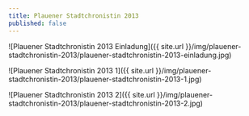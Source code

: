 ```yaml
---
title: Plauener Stadtchronistin 2013
published: false
---
```

![Plauener Stadtchronistin 2013 Einladung]({{ site.url }}/img/plauener-stadtchronistin-2013/plauener-stadtchronistin-2013-einladung.jpg)

![Plauener Stadtchronistin 2013 1]({{ site.url }}/img/plauener-stadtchronistin-2013/plauener-stadtchronistin-2013-1.jpg)

![Plauener Stadtchronistin 2013 2]({{ site.url }}/img/plauener-stadtchronistin-2013/plauener-stadtchronistin-2013-2.jpg)
